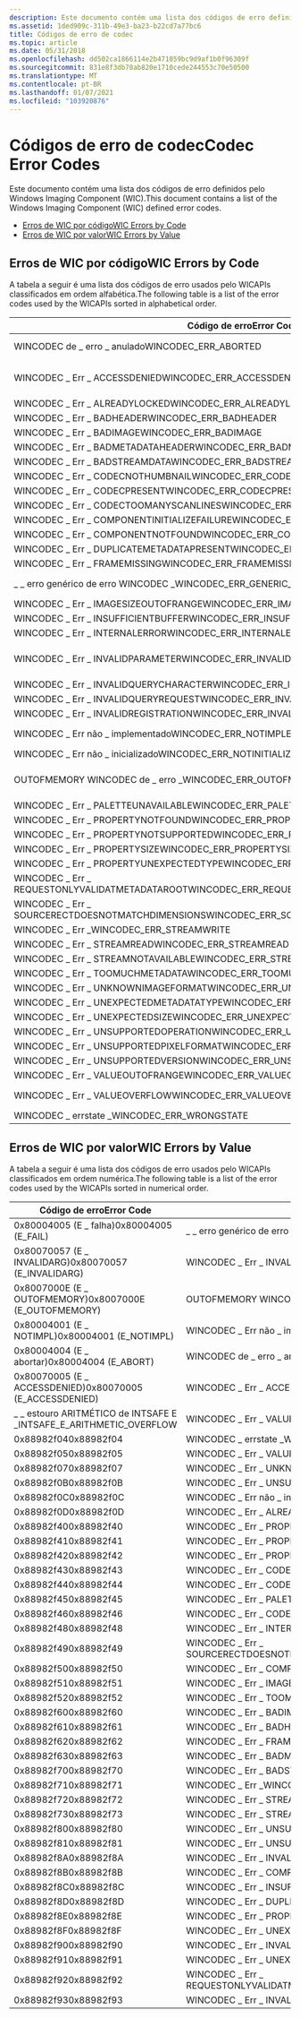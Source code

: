 ```yaml
---
description: Este documento contém uma lista dos códigos de erro definidos pelo Windows Imaging Component (WIC).
ms.assetid: 1ded909c-311b-49e3-ba23-b22cd7a77bc6
title: Códigos de erro de codec
ms.topic: article
ms.date: 05/31/2018
ms.openlocfilehash: dd502ca1866114e2b471059bc9d9af1b0f96309f
ms.sourcegitcommit: 831e8f3db78ab820e1710cede244553c70e50500
ms.translationtype: MT
ms.contentlocale: pt-BR
ms.lasthandoff: 01/07/2021
ms.locfileid: "103920876"
---
```

# <a name="codec-error-codes"></a><span data-ttu-id="e86fb-103">Códigos de erro de codec</span><span class="sxs-lookup"><span data-stu-id="e86fb-103">Codec Error Codes</span></span>

<span data-ttu-id="e86fb-104">Este documento contém uma lista dos códigos de erro definidos pelo Windows Imaging Component (WIC).</span><span class="sxs-lookup"><span data-stu-id="e86fb-104">This document contains a list of the Windows Imaging Component (WIC) defined error codes.</span></span>

-   [<span data-ttu-id="e86fb-105">Erros de WIC por código</span><span class="sxs-lookup"><span data-stu-id="e86fb-105">WIC Errors by Code</span></span>](#wic-errors-by-code)
-   [<span data-ttu-id="e86fb-106">Erros de WIC por valor</span><span class="sxs-lookup"><span data-stu-id="e86fb-106">WIC Errors by Value</span></span>](#wic-errors-by-value)

## <a name="wic-errors-by-code"></a><span data-ttu-id="e86fb-107">Erros de WIC por código</span><span class="sxs-lookup"><span data-stu-id="e86fb-107">WIC Errors by Code</span></span>

<span data-ttu-id="e86fb-108">A tabela a seguir é uma lista dos códigos de erro usados pelo WICAPIs classificados em ordem alfabética.</span><span class="sxs-lookup"><span data-stu-id="e86fb-108">The following table is a list of the error codes used by the WICAPIs sorted in alphabetical order.</span></span> 

| <span data-ttu-id="e86fb-109">Código de erro</span><span class="sxs-lookup"><span data-stu-id="e86fb-109">Error Code</span></span>                                      | <span data-ttu-id="e86fb-110">Valor do erro</span><span class="sxs-lookup"><span data-stu-id="e86fb-110">Error Value</span></span>                      |
|-------------------------------------------------|----------------------------------|
| <span data-ttu-id="e86fb-111">WINCODEC de \_ erro \_ anulado</span><span class="sxs-lookup"><span data-stu-id="e86fb-111">WINCODEC\_ERR\_ABORTED</span></span>                          | <span data-ttu-id="e86fb-112">0x80004004 (E \_ abortar)</span><span class="sxs-lookup"><span data-stu-id="e86fb-112">0x80004004 (E\_ABORT)</span></span>            |
| <span data-ttu-id="e86fb-113">WINCODEC \_ Err \_ ACCESSDENIED</span><span class="sxs-lookup"><span data-stu-id="e86fb-113">WINCODEC\_ERR\_ACCESSDENIED</span></span>                     | <span data-ttu-id="e86fb-114">0x80070005 (E \_ ACCESSDENIED)</span><span class="sxs-lookup"><span data-stu-id="e86fb-114">0x80070005 (E\_ACCESSDENIED)</span></span>     |
| <span data-ttu-id="e86fb-115">WINCODEC \_ Err \_ ALREADYLOCKED</span><span class="sxs-lookup"><span data-stu-id="e86fb-115">WINCODEC\_ERR\_ALREADYLOCKED</span></span>                    | <span data-ttu-id="e86fb-116">0x88982f0D</span><span class="sxs-lookup"><span data-stu-id="e86fb-116">0x88982f0D</span></span>                       |
| <span data-ttu-id="e86fb-117">WINCODEC \_ Err \_ BADHEADER</span><span class="sxs-lookup"><span data-stu-id="e86fb-117">WINCODEC\_ERR\_BADHEADER</span></span>                        | <span data-ttu-id="e86fb-118">0x88982f61</span><span class="sxs-lookup"><span data-stu-id="e86fb-118">0x88982f61</span></span>                       |
| <span data-ttu-id="e86fb-119">WINCODEC \_ Err \_ BADIMAGE</span><span class="sxs-lookup"><span data-stu-id="e86fb-119">WINCODEC\_ERR\_BADIMAGE</span></span>                         | <span data-ttu-id="e86fb-120">0x88982f60</span><span class="sxs-lookup"><span data-stu-id="e86fb-120">0x88982f60</span></span>                       |
| <span data-ttu-id="e86fb-121">WINCODEC \_ Err \_ BADMETADATAHEADER</span><span class="sxs-lookup"><span data-stu-id="e86fb-121">WINCODEC\_ERR\_BADMETADATAHEADER</span></span>                | <span data-ttu-id="e86fb-122">0x88982f63</span><span class="sxs-lookup"><span data-stu-id="e86fb-122">0x88982f63</span></span>                       |
| <span data-ttu-id="e86fb-123">WINCODEC \_ Err \_ BADSTREAMDATA</span><span class="sxs-lookup"><span data-stu-id="e86fb-123">WINCODEC\_ERR\_BADSTREAMDATA</span></span>                    | <span data-ttu-id="e86fb-124">0x88982f70</span><span class="sxs-lookup"><span data-stu-id="e86fb-124">0x88982f70</span></span>                       |
| <span data-ttu-id="e86fb-125">WINCODEC \_ Err \_ CODECNOTHUMBNAIL</span><span class="sxs-lookup"><span data-stu-id="e86fb-125">WINCODEC\_ERR\_CODECNOTHUMBNAIL</span></span>                 | <span data-ttu-id="e86fb-126">0x88982f44</span><span class="sxs-lookup"><span data-stu-id="e86fb-126">0x88982f44</span></span>                       |
| <span data-ttu-id="e86fb-127">WINCODEC \_ Err \_ CODECPRESENT</span><span class="sxs-lookup"><span data-stu-id="e86fb-127">WINCODEC\_ERR\_CODECPRESENT</span></span>                     | <span data-ttu-id="e86fb-128">0x88982f43</span><span class="sxs-lookup"><span data-stu-id="e86fb-128">0x88982f43</span></span>                       |
| <span data-ttu-id="e86fb-129">WINCODEC \_ Err \_ CODECTOOMANYSCANLINES</span><span class="sxs-lookup"><span data-stu-id="e86fb-129">WINCODEC\_ERR\_CODECTOOMANYSCANLINES</span></span>            | <span data-ttu-id="e86fb-130">0x88982f46</span><span class="sxs-lookup"><span data-stu-id="e86fb-130">0x88982f46</span></span>                       |
| <span data-ttu-id="e86fb-131">WINCODEC \_ Err \_ COMPONENTINITIALIZEFAILURE</span><span class="sxs-lookup"><span data-stu-id="e86fb-131">WINCODEC\_ERR\_COMPONENTINITIALIZEFAILURE</span></span>       | <span data-ttu-id="e86fb-132">0x88982f8B</span><span class="sxs-lookup"><span data-stu-id="e86fb-132">0x88982f8B</span></span>                       |
| <span data-ttu-id="e86fb-133">WINCODEC \_ Err \_ COMPONENTNOTFOUND</span><span class="sxs-lookup"><span data-stu-id="e86fb-133">WINCODEC\_ERR\_COMPONENTNOTFOUND</span></span>                | <span data-ttu-id="e86fb-134">0x88982f50</span><span class="sxs-lookup"><span data-stu-id="e86fb-134">0x88982f50</span></span>                       |
| <span data-ttu-id="e86fb-135">WINCODEC \_ Err \_ DUPLICATEMETADATAPRESENT</span><span class="sxs-lookup"><span data-stu-id="e86fb-135">WINCODEC\_ERR\_DUPLICATEMETADATAPRESENT</span></span>         | <span data-ttu-id="e86fb-136">0x88982f8D</span><span class="sxs-lookup"><span data-stu-id="e86fb-136">0x88982f8D</span></span>                       |
| <span data-ttu-id="e86fb-137">WINCODEC \_ Err \_ FRAMEMISSING</span><span class="sxs-lookup"><span data-stu-id="e86fb-137">WINCODEC\_ERR\_FRAMEMISSING</span></span>                     | <span data-ttu-id="e86fb-138">0x88982f62</span><span class="sxs-lookup"><span data-stu-id="e86fb-138">0x88982f62</span></span>                       |
| <span data-ttu-id="e86fb-139">\_ \_ erro genérico de erro WINCODEC \_</span><span class="sxs-lookup"><span data-stu-id="e86fb-139">WINCODEC\_ERR\_GENERIC\_ERROR</span></span>                   | <span data-ttu-id="e86fb-140">0x80004005 (E \_ falha)</span><span class="sxs-lookup"><span data-stu-id="e86fb-140">0x80004005 (E\_FAIL)</span></span>             |
| <span data-ttu-id="e86fb-141">WINCODEC \_ Err \_ IMAGESIZEOUTOFRANGE</span><span class="sxs-lookup"><span data-stu-id="e86fb-141">WINCODEC\_ERR\_IMAGESIZEOUTOFRANGE</span></span>              | <span data-ttu-id="e86fb-142">0x88982f51</span><span class="sxs-lookup"><span data-stu-id="e86fb-142">0x88982f51</span></span>                       |
| <span data-ttu-id="e86fb-143">WINCODEC \_ Err \_ INSUFFICIENTBUFFER</span><span class="sxs-lookup"><span data-stu-id="e86fb-143">WINCODEC\_ERR\_INSUFFICIENTBUFFER</span></span>               | <span data-ttu-id="e86fb-144">0x88982f8C</span><span class="sxs-lookup"><span data-stu-id="e86fb-144">0x88982f8C</span></span>                       |
| <span data-ttu-id="e86fb-145">WINCODEC \_ Err \_ INTERNALERROR</span><span class="sxs-lookup"><span data-stu-id="e86fb-145">WINCODEC\_ERR\_INTERNALERROR</span></span>                    | <span data-ttu-id="e86fb-146">0x88982f48</span><span class="sxs-lookup"><span data-stu-id="e86fb-146">0x88982f48</span></span>                       |
| <span data-ttu-id="e86fb-147">WINCODEC \_ Err \_ INVALIDPARAMETER</span><span class="sxs-lookup"><span data-stu-id="e86fb-147">WINCODEC\_ERR\_INVALIDPARAMETER</span></span>                 | <span data-ttu-id="e86fb-148">0x80070057 (E \_ INVALIDARG)</span><span class="sxs-lookup"><span data-stu-id="e86fb-148">0x80070057 (E\_INVALIDARG)</span></span>       |
| <span data-ttu-id="e86fb-149">WINCODEC \_ Err \_ INVALIDQUERYCHARACTER</span><span class="sxs-lookup"><span data-stu-id="e86fb-149">WINCODEC\_ERR\_INVALIDQUERYCHARACTER</span></span>            | <span data-ttu-id="e86fb-150">0x88982f93</span><span class="sxs-lookup"><span data-stu-id="e86fb-150">0x88982f93</span></span>                       |
| <span data-ttu-id="e86fb-151">WINCODEC \_ Err \_ INVALIDQUERYREQUEST</span><span class="sxs-lookup"><span data-stu-id="e86fb-151">WINCODEC\_ERR\_INVALIDQUERYREQUEST</span></span>              | <span data-ttu-id="e86fb-152">0x88982f90</span><span class="sxs-lookup"><span data-stu-id="e86fb-152">0x88982f90</span></span>                       |
| <span data-ttu-id="e86fb-153">WINCODEC \_ Err \_ INVALIDREGISTRATION</span><span class="sxs-lookup"><span data-stu-id="e86fb-153">WINCODEC\_ERR\_INVALIDREGISTRATION</span></span>              | <span data-ttu-id="e86fb-154">0x88982f8A</span><span class="sxs-lookup"><span data-stu-id="e86fb-154">0x88982f8A</span></span>                       |
| <span data-ttu-id="e86fb-155">WINCODEC \_ Err não \_ implementado</span><span class="sxs-lookup"><span data-stu-id="e86fb-155">WINCODEC\_ERR\_NOTIMPLEMENTED</span></span>                   | <span data-ttu-id="e86fb-156">0x80004001 (E \_ NOTIMPL)</span><span class="sxs-lookup"><span data-stu-id="e86fb-156">0x80004001 (E\_NOTIMPL)</span></span>          |
| <span data-ttu-id="e86fb-157">WINCODEC \_ Err não \_ inicializado</span><span class="sxs-lookup"><span data-stu-id="e86fb-157">WINCODEC\_ERR\_NOTINITIALIZED</span></span>                   | <span data-ttu-id="e86fb-158">0x88982f0C</span><span class="sxs-lookup"><span data-stu-id="e86fb-158">0x88982f0C</span></span>                       |
| <span data-ttu-id="e86fb-159">OUTOFMEMORY WINCODEC de \_ erro \_</span><span class="sxs-lookup"><span data-stu-id="e86fb-159">WINCODEC\_ERR\_OUTOFMEMORY</span></span>                      | <span data-ttu-id="e86fb-160">0x8007000E (E \_ OUTOFMEMORY)</span><span class="sxs-lookup"><span data-stu-id="e86fb-160">0x8007000E (E\_OUTOFMEMORY)</span></span>      |
| <span data-ttu-id="e86fb-161">WINCODEC \_ Err \_ PALETTEUNAVAILABLE</span><span class="sxs-lookup"><span data-stu-id="e86fb-161">WINCODEC\_ERR\_PALETTEUNAVAILABLE</span></span>               | <span data-ttu-id="e86fb-162">0x88982f45</span><span class="sxs-lookup"><span data-stu-id="e86fb-162">0x88982f45</span></span>                       |
| <span data-ttu-id="e86fb-163">WINCODEC \_ Err \_ PROPERTYNOTFOUND</span><span class="sxs-lookup"><span data-stu-id="e86fb-163">WINCODEC\_ERR\_PROPERTYNOTFOUND</span></span>                 | <span data-ttu-id="e86fb-164">0x88982f40</span><span class="sxs-lookup"><span data-stu-id="e86fb-164">0x88982f40</span></span>                       |
| <span data-ttu-id="e86fb-165">WINCODEC \_ Err \_ PROPERTYNOTSUPPORTED</span><span class="sxs-lookup"><span data-stu-id="e86fb-165">WINCODEC\_ERR\_PROPERTYNOTSUPPORTED</span></span>             | <span data-ttu-id="e86fb-166">0x88982f41</span><span class="sxs-lookup"><span data-stu-id="e86fb-166">0x88982f41</span></span>                       |
| <span data-ttu-id="e86fb-167">WINCODEC \_ Err \_ PROPERTYSIZE</span><span class="sxs-lookup"><span data-stu-id="e86fb-167">WINCODEC\_ERR\_PROPERTYSIZE</span></span>                     | <span data-ttu-id="e86fb-168">0x88982f42</span><span class="sxs-lookup"><span data-stu-id="e86fb-168">0x88982f42</span></span>                       |
| <span data-ttu-id="e86fb-169">WINCODEC \_ Err \_ PROPERTYUNEXPECTEDTYPE</span><span class="sxs-lookup"><span data-stu-id="e86fb-169">WINCODEC\_ERR\_PROPERTYUNEXPECTEDTYPE</span></span>           | <span data-ttu-id="e86fb-170">0x88982f8E</span><span class="sxs-lookup"><span data-stu-id="e86fb-170">0x88982f8E</span></span>                       |
| <span data-ttu-id="e86fb-171">WINCODEC \_ Err \_ REQUESTONLYVALIDATMETADATAROOT</span><span class="sxs-lookup"><span data-stu-id="e86fb-171">WINCODEC\_ERR\_REQUESTONLYVALIDATMETADATAROOT</span></span>   | <span data-ttu-id="e86fb-172">0x88982f92</span><span class="sxs-lookup"><span data-stu-id="e86fb-172">0x88982f92</span></span>                       |
| <span data-ttu-id="e86fb-173">WINCODEC \_ Err \_ SOURCERECTDOESNOTMATCHDIMENSIONS</span><span class="sxs-lookup"><span data-stu-id="e86fb-173">WINCODEC\_ERR\_SOURCERECTDOESNOTMATCHDIMENSIONS</span></span> | <span data-ttu-id="e86fb-174">0x88982f49</span><span class="sxs-lookup"><span data-stu-id="e86fb-174">0x88982f49</span></span>                       |
| <span data-ttu-id="e86fb-175">WINCODEC \_ Err \_</span><span class="sxs-lookup"><span data-stu-id="e86fb-175">WINCODEC\_ERR\_STREAMWRITE</span></span>                      | <span data-ttu-id="e86fb-176">0x88982f71</span><span class="sxs-lookup"><span data-stu-id="e86fb-176">0x88982f71</span></span>                       |
| <span data-ttu-id="e86fb-177">WINCODEC \_ Err \_ STREAMREAD</span><span class="sxs-lookup"><span data-stu-id="e86fb-177">WINCODEC\_ERR\_STREAMREAD</span></span>                       | <span data-ttu-id="e86fb-178">0x88982f72</span><span class="sxs-lookup"><span data-stu-id="e86fb-178">0x88982f72</span></span>                       |
| <span data-ttu-id="e86fb-179">WINCODEC \_ Err \_ STREAMNOTAVAILABLE</span><span class="sxs-lookup"><span data-stu-id="e86fb-179">WINCODEC\_ERR\_STREAMNOTAVAILABLE</span></span>               | <span data-ttu-id="e86fb-180">0x88982f73</span><span class="sxs-lookup"><span data-stu-id="e86fb-180">0x88982f73</span></span>                       |
| <span data-ttu-id="e86fb-181">WINCODEC \_ Err \_ TOOMUCHMETADATA</span><span class="sxs-lookup"><span data-stu-id="e86fb-181">WINCODEC\_ERR\_TOOMUCHMETADATA</span></span>                  | <span data-ttu-id="e86fb-182">0x88982f52</span><span class="sxs-lookup"><span data-stu-id="e86fb-182">0x88982f52</span></span>                       |
| <span data-ttu-id="e86fb-183">WINCODEC \_ Err \_ UNKNOWNIMAGEFORMAT</span><span class="sxs-lookup"><span data-stu-id="e86fb-183">WINCODEC\_ERR\_UNKNOWNIMAGEFORMAT</span></span>               | <span data-ttu-id="e86fb-184">0x88982f07</span><span class="sxs-lookup"><span data-stu-id="e86fb-184">0x88982f07</span></span>                       |
| <span data-ttu-id="e86fb-185">WINCODEC \_ Err \_ UNEXPECTEDMETADATATYPE</span><span class="sxs-lookup"><span data-stu-id="e86fb-185">WINCODEC\_ERR\_UNEXPECTEDMETADATATYPE</span></span>           | <span data-ttu-id="e86fb-186">0x88982f91</span><span class="sxs-lookup"><span data-stu-id="e86fb-186">0x88982f91</span></span>                       |
| <span data-ttu-id="e86fb-187">WINCODEC \_ Err \_ UNEXPECTEDSIZE</span><span class="sxs-lookup"><span data-stu-id="e86fb-187">WINCODEC\_ERR\_UNEXPECTEDSIZE</span></span>                   | <span data-ttu-id="e86fb-188">0x88982f8F</span><span class="sxs-lookup"><span data-stu-id="e86fb-188">0x88982f8F</span></span>                       |
| <span data-ttu-id="e86fb-189">WINCODEC \_ Err \_ UNSUPPORTEDOPERATION</span><span class="sxs-lookup"><span data-stu-id="e86fb-189">WINCODEC\_ERR\_UNSUPPORTEDOPERATION</span></span>             | <span data-ttu-id="e86fb-190">0x88982f81</span><span class="sxs-lookup"><span data-stu-id="e86fb-190">0x88982f81</span></span>                       |
| <span data-ttu-id="e86fb-191">WINCODEC \_ Err \_ UNSUPPORTEDPIXELFORMAT</span><span class="sxs-lookup"><span data-stu-id="e86fb-191">WINCODEC\_ERR\_UNSUPPORTEDPIXELFORMAT</span></span>           | <span data-ttu-id="e86fb-192">0x88982f80</span><span class="sxs-lookup"><span data-stu-id="e86fb-192">0x88982f80</span></span>                       |
| <span data-ttu-id="e86fb-193">WINCODEC \_ Err \_ UNSUPPORTEDVERSION</span><span class="sxs-lookup"><span data-stu-id="e86fb-193">WINCODEC\_ERR\_UNSUPPORTEDVERSION</span></span>               | <span data-ttu-id="e86fb-194">0x88982f0B</span><span class="sxs-lookup"><span data-stu-id="e86fb-194">0x88982f0B</span></span>                       |
| <span data-ttu-id="e86fb-195">WINCODEC \_ Err \_ VALUEOUTOFRANGE</span><span class="sxs-lookup"><span data-stu-id="e86fb-195">WINCODEC\_ERR\_VALUEOUTOFRANGE</span></span>                  | <span data-ttu-id="e86fb-196">0x88982f05</span><span class="sxs-lookup"><span data-stu-id="e86fb-196">0x88982f05</span></span>                       |
| <span data-ttu-id="e86fb-197">WINCODEC \_ Err \_ VALUEOVERFLOW</span><span class="sxs-lookup"><span data-stu-id="e86fb-197">WINCODEC\_ERR\_VALUEOVERFLOW</span></span>                    | <span data-ttu-id="e86fb-198">\_ \_ estouro ARITMÉTICO de INTSAFE E \_</span><span class="sxs-lookup"><span data-stu-id="e86fb-198">INTSAFE\_E\_ARITHMETIC\_OVERFLOW</span></span> |
| <span data-ttu-id="e86fb-199">WINCODEC \_ errstate \_</span><span class="sxs-lookup"><span data-stu-id="e86fb-199">WINCODEC\_ERR\_WRONGSTATE</span></span>                       | <span data-ttu-id="e86fb-200">0x88982f04</span><span class="sxs-lookup"><span data-stu-id="e86fb-200">0x88982f04</span></span>                       |



 

## <a name="wic-errors-by-value"></a><span data-ttu-id="e86fb-201">Erros de WIC por valor</span><span class="sxs-lookup"><span data-stu-id="e86fb-201">WIC Errors by Value</span></span>

<span data-ttu-id="e86fb-202">A tabela a seguir é uma lista dos códigos de erro usados pelo WICAPIs classificados em ordem numérica.</span><span class="sxs-lookup"><span data-stu-id="e86fb-202">The following table is a list of the error codes used by the WICAPIs sorted in numerical order.</span></span> 

| <span data-ttu-id="e86fb-203">Código de erro</span><span class="sxs-lookup"><span data-stu-id="e86fb-203">Error Code</span></span>                       | <span data-ttu-id="e86fb-204">Valor do erro</span><span class="sxs-lookup"><span data-stu-id="e86fb-204">Error Value</span></span>                                     |
|----------------------------------|-------------------------------------------------|
| <span data-ttu-id="e86fb-205">0x80004005 (E \_ falha)</span><span class="sxs-lookup"><span data-stu-id="e86fb-205">0x80004005 (E\_FAIL)</span></span>             | <span data-ttu-id="e86fb-206">\_ \_ erro genérico de erro WINCODEC \_</span><span class="sxs-lookup"><span data-stu-id="e86fb-206">WINCODEC\_ERR\_GENERIC\_ERROR</span></span>                   |
| <span data-ttu-id="e86fb-207">0x80070057 (E \_ INVALIDARG)</span><span class="sxs-lookup"><span data-stu-id="e86fb-207">0x80070057 (E\_INVALIDARG)</span></span>       | <span data-ttu-id="e86fb-208">WINCODEC \_ Err \_ INVALIDPARAMETER</span><span class="sxs-lookup"><span data-stu-id="e86fb-208">WINCODEC\_ERR\_INVALIDPARAMETER</span></span>                 |
| <span data-ttu-id="e86fb-209">0x8007000E (E \_ OUTOFMEMORY)</span><span class="sxs-lookup"><span data-stu-id="e86fb-209">0x8007000E (E\_OUTOFMEMORY)</span></span>      | <span data-ttu-id="e86fb-210">OUTOFMEMORY WINCODEC de \_ erro \_</span><span class="sxs-lookup"><span data-stu-id="e86fb-210">WINCODEC\_ERR\_OUTOFMEMORY</span></span>                      |
| <span data-ttu-id="e86fb-211">0x80004001 (E \_ NOTIMPL)</span><span class="sxs-lookup"><span data-stu-id="e86fb-211">0x80004001 (E\_NOTIMPL)</span></span>          | <span data-ttu-id="e86fb-212">WINCODEC \_ Err não \_ implementado</span><span class="sxs-lookup"><span data-stu-id="e86fb-212">WINCODEC\_ERR\_NOTIMPLEMENTED</span></span>                   |
| <span data-ttu-id="e86fb-213">0x80004004 (E \_ abortar)</span><span class="sxs-lookup"><span data-stu-id="e86fb-213">0x80004004 (E\_ABORT)</span></span>            | <span data-ttu-id="e86fb-214">WINCODEC de \_ erro \_ anulado</span><span class="sxs-lookup"><span data-stu-id="e86fb-214">WINCODEC\_ERR\_ABORTED</span></span>                          |
| <span data-ttu-id="e86fb-215">0x80070005 (E \_ ACCESSDENIED)</span><span class="sxs-lookup"><span data-stu-id="e86fb-215">0x80070005 (E\_ACCESSDENIED)</span></span>     | <span data-ttu-id="e86fb-216">WINCODEC \_ Err \_ ACCESSDENIED</span><span class="sxs-lookup"><span data-stu-id="e86fb-216">WINCODEC\_ERR\_ACCESSDENIED</span></span>                     |
| <span data-ttu-id="e86fb-217">\_ \_ estouro ARITMÉTICO de INTSAFE E \_</span><span class="sxs-lookup"><span data-stu-id="e86fb-217">INTSAFE\_E\_ARITHMETIC\_OVERFLOW</span></span> | <span data-ttu-id="e86fb-218">WINCODEC \_ Err \_ VALUEOVERFLOW</span><span class="sxs-lookup"><span data-stu-id="e86fb-218">WINCODEC\_ERR\_VALUEOVERFLOW</span></span>                    |
| <span data-ttu-id="e86fb-219">0x88982f04</span><span class="sxs-lookup"><span data-stu-id="e86fb-219">0x88982f04</span></span>                       | <span data-ttu-id="e86fb-220">WINCODEC \_ errstate \_</span><span class="sxs-lookup"><span data-stu-id="e86fb-220">WINCODEC\_ERR\_WRONGSTATE</span></span>                       |
| <span data-ttu-id="e86fb-221">0x88982f05</span><span class="sxs-lookup"><span data-stu-id="e86fb-221">0x88982f05</span></span>                       | <span data-ttu-id="e86fb-222">WINCODEC \_ Err \_ VALUEOUTOFRANGE</span><span class="sxs-lookup"><span data-stu-id="e86fb-222">WINCODEC\_ERR\_VALUEOUTOFRANGE</span></span>                  |
| <span data-ttu-id="e86fb-223">0x88982f07</span><span class="sxs-lookup"><span data-stu-id="e86fb-223">0x88982f07</span></span>                       | <span data-ttu-id="e86fb-224">WINCODEC \_ Err \_ UNKNOWNIMAGEFORMAT</span><span class="sxs-lookup"><span data-stu-id="e86fb-224">WINCODEC\_ERR\_UNKNOWNIMAGEFORMAT</span></span>               |
| <span data-ttu-id="e86fb-225">0x88982f0B</span><span class="sxs-lookup"><span data-stu-id="e86fb-225">0x88982f0B</span></span>                       | <span data-ttu-id="e86fb-226">WINCODEC \_ Err \_ UNSUPPORTEDVERSION</span><span class="sxs-lookup"><span data-stu-id="e86fb-226">WINCODEC\_ERR\_UNSUPPORTEDVERSION</span></span>               |
| <span data-ttu-id="e86fb-227">0x88982f0C</span><span class="sxs-lookup"><span data-stu-id="e86fb-227">0x88982f0C</span></span>                       | <span data-ttu-id="e86fb-228">WINCODEC \_ Err não \_ inicializado</span><span class="sxs-lookup"><span data-stu-id="e86fb-228">WINCODEC\_ERR\_NOTINITIALIZED</span></span>                   |
| <span data-ttu-id="e86fb-229">0x88982f0D</span><span class="sxs-lookup"><span data-stu-id="e86fb-229">0x88982f0D</span></span>                       | <span data-ttu-id="e86fb-230">WINCODEC \_ Err \_ ALREADYLOCKED</span><span class="sxs-lookup"><span data-stu-id="e86fb-230">WINCODEC\_ERR\_ALREADYLOCKED</span></span>                    |
| <span data-ttu-id="e86fb-231">0x88982f40</span><span class="sxs-lookup"><span data-stu-id="e86fb-231">0x88982f40</span></span>                       | <span data-ttu-id="e86fb-232">WINCODEC \_ Err \_ PROPERTYNOTFOUND</span><span class="sxs-lookup"><span data-stu-id="e86fb-232">WINCODEC\_ERR\_PROPERTYNOTFOUND</span></span>                 |
| <span data-ttu-id="e86fb-233">0x88982f41</span><span class="sxs-lookup"><span data-stu-id="e86fb-233">0x88982f41</span></span>                       | <span data-ttu-id="e86fb-234">WINCODEC \_ Err \_ PROPERTYNOTSUPPORTED</span><span class="sxs-lookup"><span data-stu-id="e86fb-234">WINCODEC\_ERR\_PROPERTYNOTSUPPORTED</span></span>             |
| <span data-ttu-id="e86fb-235">0x88982f42</span><span class="sxs-lookup"><span data-stu-id="e86fb-235">0x88982f42</span></span>                       | <span data-ttu-id="e86fb-236">WINCODEC \_ Err \_ PROPERTYSIZE</span><span class="sxs-lookup"><span data-stu-id="e86fb-236">WINCODEC\_ERR\_PROPERTYSIZE</span></span>                     |
| <span data-ttu-id="e86fb-237">0x88982f43</span><span class="sxs-lookup"><span data-stu-id="e86fb-237">0x88982f43</span></span>                       | <span data-ttu-id="e86fb-238">WINCODEC \_ Err \_ CODECPRESENT</span><span class="sxs-lookup"><span data-stu-id="e86fb-238">WINCODEC\_ERR\_CODECPRESENT</span></span>                     |
| <span data-ttu-id="e86fb-239">0x88982f44</span><span class="sxs-lookup"><span data-stu-id="e86fb-239">0x88982f44</span></span>                       | <span data-ttu-id="e86fb-240">WINCODEC \_ Err \_ CODECNOTHUMBNAIL</span><span class="sxs-lookup"><span data-stu-id="e86fb-240">WINCODEC\_ERR\_CODECNOTHUMBNAIL</span></span>                 |
| <span data-ttu-id="e86fb-241">0x88982f45</span><span class="sxs-lookup"><span data-stu-id="e86fb-241">0x88982f45</span></span>                       | <span data-ttu-id="e86fb-242">WINCODEC \_ Err \_ PALETTEUNAVAILABLE</span><span class="sxs-lookup"><span data-stu-id="e86fb-242">WINCODEC\_ERR\_PALETTEUNAVAILABLE</span></span>               |
| <span data-ttu-id="e86fb-243">0x88982f46</span><span class="sxs-lookup"><span data-stu-id="e86fb-243">0x88982f46</span></span>                       | <span data-ttu-id="e86fb-244">WINCODEC \_ Err \_ CODECTOOMANYSCANLINES</span><span class="sxs-lookup"><span data-stu-id="e86fb-244">WINCODEC\_ERR\_CODECTOOMANYSCANLINES</span></span>            |
| <span data-ttu-id="e86fb-245">0x88982f48</span><span class="sxs-lookup"><span data-stu-id="e86fb-245">0x88982f48</span></span>                       | <span data-ttu-id="e86fb-246">WINCODEC \_ Err \_ INTERNALERROR</span><span class="sxs-lookup"><span data-stu-id="e86fb-246">WINCODEC\_ERR\_INTERNALERROR</span></span>                    |
| <span data-ttu-id="e86fb-247">0x88982f49</span><span class="sxs-lookup"><span data-stu-id="e86fb-247">0x88982f49</span></span>                       | <span data-ttu-id="e86fb-248">WINCODEC \_ Err \_ SOURCERECTDOESNOTMATCHDIMENSIONS</span><span class="sxs-lookup"><span data-stu-id="e86fb-248">WINCODEC\_ERR\_SOURCERECTDOESNOTMATCHDIMENSIONS</span></span> |
| <span data-ttu-id="e86fb-249">0x88982f50</span><span class="sxs-lookup"><span data-stu-id="e86fb-249">0x88982f50</span></span>                       | <span data-ttu-id="e86fb-250">WINCODEC \_ Err \_ COMPONENTNOTFOUND</span><span class="sxs-lookup"><span data-stu-id="e86fb-250">WINCODEC\_ERR\_COMPONENTNOTFOUND</span></span>                |
| <span data-ttu-id="e86fb-251">0x88982f51</span><span class="sxs-lookup"><span data-stu-id="e86fb-251">0x88982f51</span></span>                       | <span data-ttu-id="e86fb-252">WINCODEC \_ Err \_ IMAGESIZEOUTOFRANGE</span><span class="sxs-lookup"><span data-stu-id="e86fb-252">WINCODEC\_ERR\_IMAGESIZEOUTOFRANGE</span></span>              |
| <span data-ttu-id="e86fb-253">0x88982f52</span><span class="sxs-lookup"><span data-stu-id="e86fb-253">0x88982f52</span></span>                       | <span data-ttu-id="e86fb-254">WINCODEC \_ Err \_ TOOMUCHMETADATA</span><span class="sxs-lookup"><span data-stu-id="e86fb-254">WINCODEC\_ERR\_TOOMUCHMETADATA</span></span>                  |
| <span data-ttu-id="e86fb-255">0x88982f60</span><span class="sxs-lookup"><span data-stu-id="e86fb-255">0x88982f60</span></span>                       | <span data-ttu-id="e86fb-256">WINCODEC \_ Err \_ BADIMAGE</span><span class="sxs-lookup"><span data-stu-id="e86fb-256">WINCODEC\_ERR\_BADIMAGE</span></span>                         |
| <span data-ttu-id="e86fb-257">0x88982f61</span><span class="sxs-lookup"><span data-stu-id="e86fb-257">0x88982f61</span></span>                       | <span data-ttu-id="e86fb-258">WINCODEC \_ Err \_ BADHEADER</span><span class="sxs-lookup"><span data-stu-id="e86fb-258">WINCODEC\_ERR\_BADHEADER</span></span>                        |
| <span data-ttu-id="e86fb-259">0x88982f62</span><span class="sxs-lookup"><span data-stu-id="e86fb-259">0x88982f62</span></span>                       | <span data-ttu-id="e86fb-260">WINCODEC \_ Err \_ FRAMEMISSING</span><span class="sxs-lookup"><span data-stu-id="e86fb-260">WINCODEC\_ERR\_FRAMEMISSING</span></span>                     |
| <span data-ttu-id="e86fb-261">0x88982f63</span><span class="sxs-lookup"><span data-stu-id="e86fb-261">0x88982f63</span></span>                       | <span data-ttu-id="e86fb-262">WINCODEC \_ Err \_ BADMETADATAHEADER</span><span class="sxs-lookup"><span data-stu-id="e86fb-262">WINCODEC\_ERR\_BADMETADATAHEADER</span></span>                |
| <span data-ttu-id="e86fb-263">0x88982f70</span><span class="sxs-lookup"><span data-stu-id="e86fb-263">0x88982f70</span></span>                       | <span data-ttu-id="e86fb-264">WINCODEC \_ Err \_ BADSTREAMDATA</span><span class="sxs-lookup"><span data-stu-id="e86fb-264">WINCODEC\_ERR\_BADSTREAMDATA</span></span>                    |
| <span data-ttu-id="e86fb-265">0x88982f71</span><span class="sxs-lookup"><span data-stu-id="e86fb-265">0x88982f71</span></span>                       | <span data-ttu-id="e86fb-266">WINCODEC \_ Err \_</span><span class="sxs-lookup"><span data-stu-id="e86fb-266">WINCODEC\_ERR\_STREAMWRITE</span></span>                      |
| <span data-ttu-id="e86fb-267">0x88982f72</span><span class="sxs-lookup"><span data-stu-id="e86fb-267">0x88982f72</span></span>                       | <span data-ttu-id="e86fb-268">WINCODEC \_ Err \_ STREAMREAD</span><span class="sxs-lookup"><span data-stu-id="e86fb-268">WINCODEC\_ERR\_STREAMREAD</span></span>                       |
| <span data-ttu-id="e86fb-269">0x88982f73</span><span class="sxs-lookup"><span data-stu-id="e86fb-269">0x88982f73</span></span>                       | <span data-ttu-id="e86fb-270">WINCODEC \_ Err \_ STREAMNOTAVAILABLE</span><span class="sxs-lookup"><span data-stu-id="e86fb-270">WINCODEC\_ERR\_STREAMNOTAVAILABLE</span></span>               |
| <span data-ttu-id="e86fb-271">0x88982f80</span><span class="sxs-lookup"><span data-stu-id="e86fb-271">0x88982f80</span></span>                       | <span data-ttu-id="e86fb-272">WINCODEC \_ Err \_ UNSUPPORTEDPIXELFORMAT</span><span class="sxs-lookup"><span data-stu-id="e86fb-272">WINCODEC\_ERR\_UNSUPPORTEDPIXELFORMAT</span></span>           |
| <span data-ttu-id="e86fb-273">0x88982f81</span><span class="sxs-lookup"><span data-stu-id="e86fb-273">0x88982f81</span></span>                       | <span data-ttu-id="e86fb-274">WINCODEC \_ Err \_ UNSUPPORTEDOPERATION</span><span class="sxs-lookup"><span data-stu-id="e86fb-274">WINCODEC\_ERR\_UNSUPPORTEDOPERATION</span></span>             |
| <span data-ttu-id="e86fb-275">0x88982f8A</span><span class="sxs-lookup"><span data-stu-id="e86fb-275">0x88982f8A</span></span>                       | <span data-ttu-id="e86fb-276">WINCODEC \_ Err \_ INVALIDREGISTRATION</span><span class="sxs-lookup"><span data-stu-id="e86fb-276">WINCODEC\_ERR\_INVALIDREGISTRATION</span></span>              |
| <span data-ttu-id="e86fb-277">0x88982f8B</span><span class="sxs-lookup"><span data-stu-id="e86fb-277">0x88982f8B</span></span>                       | <span data-ttu-id="e86fb-278">WINCODEC \_ Err \_ COMPONENTINITIALIZEFAILURE</span><span class="sxs-lookup"><span data-stu-id="e86fb-278">WINCODEC\_ERR\_COMPONENTINITIALIZEFAILURE</span></span>       |
| <span data-ttu-id="e86fb-279">0x88982f8C</span><span class="sxs-lookup"><span data-stu-id="e86fb-279">0x88982f8C</span></span>                       | <span data-ttu-id="e86fb-280">WINCODEC \_ Err \_ INSUFFICIENTBUFFER</span><span class="sxs-lookup"><span data-stu-id="e86fb-280">WINCODEC\_ERR\_INSUFFICIENTBUFFER</span></span>               |
| <span data-ttu-id="e86fb-281">0x88982f8D</span><span class="sxs-lookup"><span data-stu-id="e86fb-281">0x88982f8D</span></span>                       | <span data-ttu-id="e86fb-282">WINCODEC \_ Err \_ DUPLICATEMETADATAPRESENT</span><span class="sxs-lookup"><span data-stu-id="e86fb-282">WINCODEC\_ERR\_DUPLICATEMETADATAPRESENT</span></span>         |
| <span data-ttu-id="e86fb-283">0x88982f8E</span><span class="sxs-lookup"><span data-stu-id="e86fb-283">0x88982f8E</span></span>                       | <span data-ttu-id="e86fb-284">WINCODEC \_ Err \_ PROPERTYUNEXPECTEDTYPE</span><span class="sxs-lookup"><span data-stu-id="e86fb-284">WINCODEC\_ERR\_PROPERTYUNEXPECTEDTYPE</span></span>           |
| <span data-ttu-id="e86fb-285">0x88982f8F</span><span class="sxs-lookup"><span data-stu-id="e86fb-285">0x88982f8F</span></span>                       | <span data-ttu-id="e86fb-286">WINCODEC \_ Err \_ UNEXPECTEDSIZE</span><span class="sxs-lookup"><span data-stu-id="e86fb-286">WINCODEC\_ERR\_UNEXPECTEDSIZE</span></span>                   |
| <span data-ttu-id="e86fb-287">0x88982f90</span><span class="sxs-lookup"><span data-stu-id="e86fb-287">0x88982f90</span></span>                       | <span data-ttu-id="e86fb-288">WINCODEC \_ Err \_ INVALIDQUERYREQUEST</span><span class="sxs-lookup"><span data-stu-id="e86fb-288">WINCODEC\_ERR\_INVALIDQUERYREQUEST</span></span>              |
| <span data-ttu-id="e86fb-289">0x88982f91</span><span class="sxs-lookup"><span data-stu-id="e86fb-289">0x88982f91</span></span>                       | <span data-ttu-id="e86fb-290">WINCODEC \_ Err \_ UNEXPECTEDMETADATATYPE</span><span class="sxs-lookup"><span data-stu-id="e86fb-290">WINCODEC\_ERR\_UNEXPECTEDMETADATATYPE</span></span>           |
| <span data-ttu-id="e86fb-291">0x88982f92</span><span class="sxs-lookup"><span data-stu-id="e86fb-291">0x88982f92</span></span>                       | <span data-ttu-id="e86fb-292">WINCODEC \_ Err \_ REQUESTONLYVALIDATMETADATAROOT</span><span class="sxs-lookup"><span data-stu-id="e86fb-292">WINCODEC\_ERR\_REQUESTONLYVALIDATMETADATAROOT</span></span>   |
| <span data-ttu-id="e86fb-293">0x88982f93</span><span class="sxs-lookup"><span data-stu-id="e86fb-293">0x88982f93</span></span>                       | <span data-ttu-id="e86fb-294">WINCODEC \_ Err \_ INVALIDQUERYCHARACTER</span><span class="sxs-lookup"><span data-stu-id="e86fb-294">WINCODEC\_ERR\_INVALIDQUERYCHARACTER</span></span>            |



 

 

 



